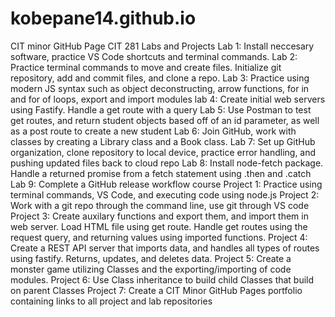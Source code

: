 # kobepane14.github.io
CIT minor GitHub Page 
CIT 281 Labs and Projects
Lab 1: Install neccesary software, practice VS Code shortcuts and terminal commands.
Lab 2: Practice terminal commands to move and create files. Initialize git repository, add and commit files, and clone a
repo.
Lab 3: Practice using modern JS syntax such as object deconstructing, arrow functions, for in and for of loops, export
and import modules
lab 4: Create initial web servers using Fastify. Handle a get route with a query
Lab 5: Use Postman to test get routes, and return student objects based off of an id parameter, as well as a post route
to create a new student
Lab 6: Join GitHub, work with classes by creating a Library class and a Book class.
Lab 7: Set up GitHub organization, clone repository to local device, practice error handling, and pushing updated files
back to cloud repo
Lab 8: Install node-fetch package. Handle a returned promise from a fetch statement using .then and .catch
Lab 9: Complete a GitHub release workflow course
Project 1: Practice using terminal commands, VS Code, and executing code using node.js
Project 2: Work with a git repo through the command line, use git through VS code
Project 3: Create auxilary functions and export them, and import them in web server. Load HTML file using get route.
Handle get routes using the request query, and returning values using imported functions.
Project 4: Create a REST API server that imports data, and handles all types of routes using fastify. Returns, updates,
and deletes data.
Project 5: Create a monster game utilizing Classes and the exporting/importing of code modules.
Project 6: Use Class inheritance to build child Classes that build on parent Classes
Project 7: Create a CIT Minor GitHub Pages portfolio containing links to all project and lab repositories
